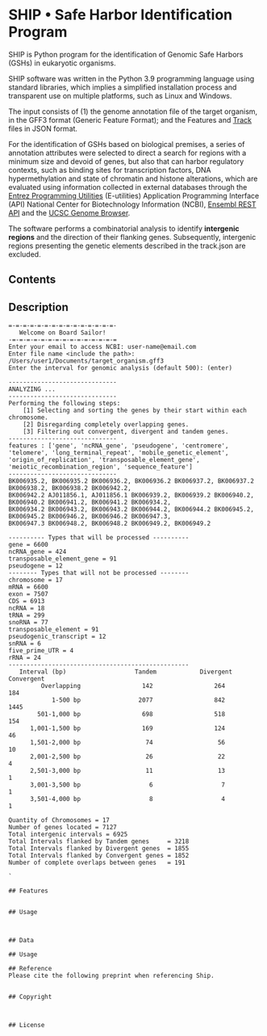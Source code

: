 # SHIP • Safe Harbor Identification Program
SHIP is Python program for the identification of Genomic Safe Harbors (GSHs) in eukaryotic organisms.

SHIP software was written in the Python 3.9 programming language using standard libraries, which implies a simplified installation process and transparent use on multiple platforms, such as Linux and Windows.

The input consists of (1) the genome annotation file of the target organism, in the GFF3 format (Generic Feature Format); and the Features and [Track](https://genome.ucsc.edu/goldenPath/help/hgTracksHelp.html) files in JSON format. 

For the identification of GSHs based on biological premises, a series of annotation attributes were selected to direct a search for regions with a minimum size and devoid of genes, but also that can harbor regulatory contexts, such as binding sites for transcription factors, DNA hypermethylation and state of chromatin and histone alterations, which are evaluated using information collected in external databases through the [Entrez Programming Utilities](https://www.ncbi.nlm.nih.gov/books/NBK25501/) (E-utilities) Application Programming Interface (API) National Center for Biotechnology Information (NCBI), [Ensembl REST API](https://rest.ensembl.org/) and the [UCSC Genome Browser](https://genome.ucsc.edu/).

The software performs a combinatorial analysis to identify **intergenic regions** and the direction of their flanking genes. Subsequently, intergenic regions presenting the genetic elements described in the track.json are excluded.

## Contents



## Description
```
=-=-=-=-=-=-=-=-=-=-=-=-=-=-=-
   Welcome on Board Sailor!   
-=-=-=-=-=-=-=-=-=-=-=-=-=-=-=
Enter your email to access NCBI: user-name@email.com
Enter file name <include the path>: /Users/user1/Documents/target_organism.gff3
Enter the interval for genomic analysis (default 500): (enter)
```
```
------------------------------
ANALYZING ...
------------------------------
Performing the following steps:
    [1] Selecting and sorting the genes by their start within each chromosome.
    [2] Disregarding completely overlapping genes.
    [3] Filtering out convergent, divergent and tandem genes.
------------------------------
features : ['gene', 'ncRNA_gene', 'pseudogene', 'centromere', 'telomere', 'long_terminal_repeat', 'mobile_genetic_element', 'origin_of_replication', 'transposable_element_gene', 'meiotic_recombination_region', 'sequence_feature']
------------------------------
BK006935.2, BK006935.2 BK006936.2, BK006936.2 BK006937.2, BK006937.2 BK006938.2, BK006938.2 BK006942.2, 
BK006942.2 AJ011856.1, AJ011856.1 BK006939.2, BK006939.2 BK006940.2, BK006940.2 BK006941.2, BK006941.2 BK006934.2, 
BK006934.2 BK006943.2, BK006943.2 BK006944.2, BK006944.2 BK006945.2, BK006945.2 BK006946.2, BK006946.2 BK006947.3, 
BK006947.3 BK006948.2, BK006948.2 BK006949.2, BK006949.2 

---------- Types that will be processed ----------
gene = 6600
ncRNA_gene = 424
transposable_element_gene = 91
pseudogene = 12
-------- Types that will not be processed --------
chromosome = 17
mRNA = 6600
exon = 7507
CDS = 6913
ncRNA = 18
tRNA = 299
snoRNA = 77
transposable_element = 91
pseudogenic_transcript = 12
snRNA = 6
five_prime_UTR = 4
rRNA = 24
--------------------------------------------------
   Interval (bp)                   Tandem            Divergent           Convergent
         Overlapping                 142                 264                 184
            1-500 bp                2077                 842                1445
        501-1,000 bp                 698                 518                 154
      1,001-1,500 bp                 169                 124                  46
      1,501-2,000 bp                  74                  56                  10
      2,001-2,500 bp                  26                  22                   4
      2,501-3,000 bp                  11                  13                   1
      3,001-3,500 bp                   6                   7                   1
      3,501-4,000 bp                   8                   4                   1

Quantity of Chromosomes = 17
Number of genes located = 7127
Total intergenic intervals = 6925
Total Intervals flanked by Tandem genes     = 3218
Total Intervals flanked by Divergent genes  = 1855
Total Intervals flanked by Convergent genes = 1852
Number of complete overlaps between genes   = 191
```
```
`

## Features


## Usage



## Data

## Usage

## Reference
Please cite the following preprint when referencing Ship.


## Copyright



## License
